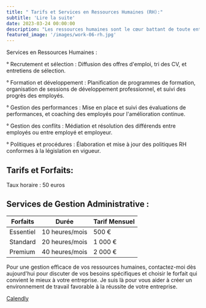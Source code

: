 ```yaml
---
title: " Tarifs et Services en Ressources Humaines (RH):"
subtitle: 'Lire la suite'
date: 2023-03-24 00:00:00
description: "Les ressources humaines sont le cœur battant de toute entreprise. De la gestion du recrutement à la résolution des conflits, mes services en RH peuvent vous aider à maintenir un environnement de travail sain et productif. Voici ce que je propose, ainsi que mes tarifs et options de forfaits:"
featured_image: '/images/work-06-rh.jpg'
---
```


Services en Ressources Humaines :

° Recrutement et sélection : Diffusion des offres d'emploi, tri des CV, et entretiens de sélection.

° Formation et développement : Planification de programmes de formation, organisation de sessions de développement professionnel, et suivi des progrès des employés.

° Gestion des performances : Mise en place et suivi des évaluations de performances, et coaching des employés pour l'amélioration continue.

° Gestion des conflits : Médiation et résolution des différends entre employés ou entre employé et employeur.

° Politiques et procédures : Élaboration et mise à jour des politiques RH conformes à la législation en vigueur.


## Tarifs et Forfaits:

Taux horaire : 50 euros

## Services de Gestion Administrative :

| ⁠Forfaits  | Durée | Tarif Mensuel    | 
|-----------|-----------------|------------------|
| Essentiel | 10 heures/mois      | 500 €    |
| ⁠Standard  | 20 heures/mois  | 1 000 €   | 
| ⁠Premium   | 40 heures/mois    | 2 000 €  |




Pour une gestion efficace de vos ressources humaines, contactez-moi dès aujourd'hui pour discuter de vos besoins spécifiques et choisir le forfait qui convient le mieux à votre entreprise. Je suis là pour vous aider à créer un environnement de travail favorable à la réussite de votre entreprise.

<a href="https://calendly.com/solutions-rh13/30min" class="button button--large">Calendly</a>
